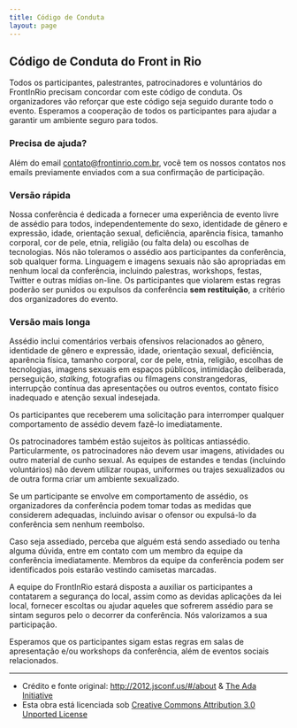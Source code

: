 ```yaml
---
title: Código de Conduta
layout: page
---
```


## Código de Conduta do Front in Rio

Todos os participantes, palestrantes, patrocinadores e voluntários do FrontInRio precisam concordar com este código de conduta. Os organizadores vão reforçar que este código seja seguido durante todo o evento. Esperamos a cooperação de todos os participantes para ajudar a garantir um ambiente seguro para todos.


### Precisa de ajuda?

Além do email [contato@frontinrio.com.br](mailto:contato@frontinrio.com.br), você tem os nossos contatos nos emails previamente enviados com a sua confirmação de participação.

### Versão rápida

Nossa conferência é dedicada a fornecer uma experiência de evento livre de assédio para todos, independentemente do sexo, identidade de gênero e expressão, idade, orientação sexual, deficiência, aparência física, tamanho corporal, cor de pele, etnia, religião (ou falta dela) ou escolhas de tecnologias. Nós não toleramos o assédio aos participantes da conferência, sob qualquer forma. Linguagem e imagens sexuais não são apropriadas em nenhum local da conferência, incluindo palestras, workshops, festas, Twitter e outras mídias on-line. Os participantes que violarem estas regras poderão ser punidos ou expulsos da conferência __sem restituição__, a critério dos organizadores do evento.

### Versão mais longa

Assédio inclui comentários verbais ofensivos relacionados ao gênero, identidade de gênero e expressão, idade, orientação sexual, deficiência, aparência física, tamanho corporal, cor de pele, etnia, religião, escolhas de tecnologias, imagens sexuais em espaços públicos, intimidação deliberada, perseguição, _stalking_, fotografias ou filmagens constrangedoras, interrupção contínua das apresentações ou outros eventos, contato físico inadequado e atenção sexual indesejada.

Os participantes que receberem uma solicitação para interromper qualquer comportamento de assédio devem fazê-lo imediatamente.

Os patrocinadores também estão sujeitos às políticas antiassédio. Particularmente, os patrocinadores não devem usar imagens, atividades ou outro material de cunho sexual. As equipes de estandes e tendas (incluindo voluntários) não devem utilizar roupas, uniformes ou trajes sexualizados ou de outra forma criar um ambiente sexualizado.

Se um participante se envolve em comportamento de assédio, os organizadores da conferência podem tomar todas as medidas que considerem adequadas, incluindo avisar o ofensor ou expulsá-lo da conferência sem nenhum reembolso.

Caso seja assediado, perceba que alguém está sendo assediado ou tenha alguma dúvida, entre em contato com um membro da equipe da conferência imediatamente. Membros da equipe da conferência podem ser identificados pois estarão vestindo camisetas marcadas.

A equipe do FrontInRio estará disposta a auxiliar os participantes a contatarem a segurança do local, assim como as devidas aplicações da lei local, fornecer escoltas ou ajudar aqueles que sofrerem assédio para se sintam seguros pelo o decorrer da conferência. Nós valorizamos a sua participação.

Esperamos que os participantes sigam estas regras em salas de apresentação e/ou workshops da conferência, além de eventos sociais relacionados. 

---

- Crédito e fonte original: http://2012.jsconf.us/#/about & [The Ada Initiative](http://geekfeminism.wikia.com/wiki/Conference_anti-harassment/Policy)
- Esta obra está licenciada sob [Creative Commons Attribution 3.0 Unported License](http://creativecommons.org/licenses/by/3.0/deed.en_US)